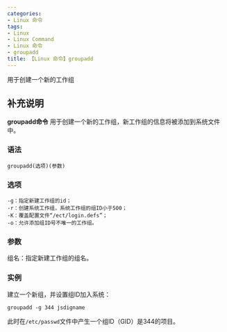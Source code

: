 ```yaml
---
categories:
- Linux 命令
tags:
- Linux
- Linux Command
- Linux 命令
- groupadd
title: 【Linux 命令】groupadd
---
```


用于创建一个新的工作组

## 补充说明

**groupadd命令** 用于创建一个新的工作组，新工作组的信息将被添加到系统文件中。

###  语法

```shell
groupadd(选项)(参数)
```

###  选项

```shell
-g：指定新建工作组的id；
-r：创建系统工作组，系统工作组的组ID小于500；
-K：覆盖配置文件“/ect/login.defs”；
-o：允许添加组ID号不唯一的工作组。
```

###  参数

组名：指定新建工作组的组名。

###  实例

建立一个新组，并设置组ID加入系统：

```shell
groupadd -g 344 jsdigname
```

此时在`/etc/passwd`文件中产生一个组ID（GID）是344的项目。


<!-- Linux命令行搜索引擎：https://jaywcjlove.github.io/linux-command/ -->